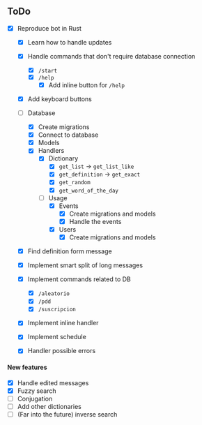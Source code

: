 ## ToDo

-   [x] Reproduce bot in Rust

    -   [x] Learn how to handle updates
    -   [x] Handle commands that don't require database connection
        -   [x] `/start`
        -   [x] `/help`
            -   [x] Add inline button for `/help`
    -   [x] Add keyboard buttons
    -   [ ] Database
        -   [x] Create migrations
        -   [x] Connect to database
        -   [x] Models
        -   [x] Handlers
            -   [x] Dictionary
                -   [x] `get_list` -> `get_list_like`
                -   [x] `get_definition` -> `get_exact`
                -   [x] `get_random`
                -   [x] `get_word_of_the_day`
            -   [ ] Usage
                -   [x] Events
                    -   [x] Create migrations and models
                    -   [x] Handle the events
                -   [x] Users
                    -   [x] Create migrations and models
    -   [x] Find definition form message
    -   [x] Implement smart split of long messages
    -   [x] Implement commands related to DB
        -   [x] `/aleatorio`
        -   [x] `/pdd`
        -   [x] `/suscripcion`
    -   [x] Implement inline handler
    -   [x] Implement schedule

    -   [x] Handler possible errors

#### New features

-   [x] Handle edited messages
-   [x] Fuzzy search
-   [ ] Conjugation
-   [ ] Add other dictionaries
-   [ ] (Far into the future) inverse search
